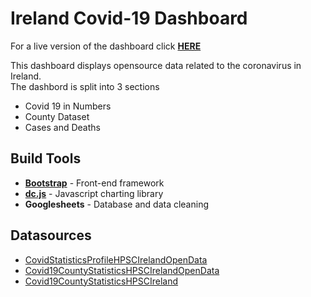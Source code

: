 # Ireland Covid-19 Dashboard
For a live version of the dashboard click [**HERE**](https://bglynch.github.io/covid19-ireland/)  
  
  
This dashboard displays opensource data related to the coronavirus in Ireland.  
The dashbord is split into 3 sections
- Covid 19 in Numbers
- County Dataset
- Cases and Deaths  

## Build Tools
- [**Bootstrap**](https://getbootstrap.com/) - Front-end framework
- [**dc.js**](https://dc-js.github.io/dc.js/) - Javascript charting library
- **Googlesheets** - Database and data cleaning  

## Datasources
- [CovidStatisticsProfileHPSCIrelandOpenData](https://data.gov.ie/dataset/covidstatisticsprofilehpscirelandopendata)  
- [Covid19CountyStatisticsHPSCIrelandOpenData](https://data.gov.ie/dataset/covid19countystatisticshpscirelandopendata)  
- [Covid19CountyStatisticsHPSCIreland](https://data.gov.ie/dataset/covid19countystatisticshpscireland)
